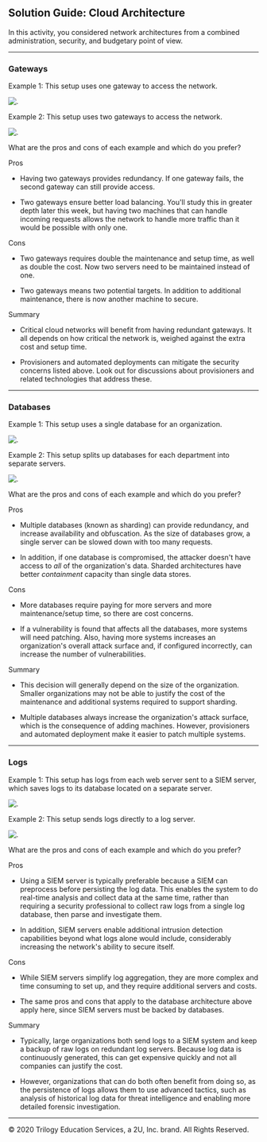 ## Solution Guide: Cloud Architecture

In this activity, you considered network architectures from a combined administration, security, and budgetary point of view.

---
### Gateways

Example 1: This setup uses one gateway to access the network.

![.](../../Images/infrastructure_architecture/One_gateway.png)

Example 2: This setup uses two gateways to access the network.

![.](../../Images/infrastructure_architecture/Two_gateways.png)


What are the pros and cons of each example and which do you prefer?

Pros
- Having two gateways provides redundancy. If one gateway fails, the second gateway can still provide access. 

- Two gateways ensure better load balancing. You'll study this in greater depth later this week, but having two machines that can handle incoming requests allows the network to handle more traffic than it would be possible with only one.

Cons
- Two gateways requires double the maintenance and setup time, as well as double the cost. Now two servers need to be maintained instead of one.

- Two gateways means two potential targets. In addition to additional maintenance, there is now another machine to secure.

Summary
- Critical cloud networks will benefit from having redundant gateways. It all depends on how critical the network is, weighed against the extra cost and setup time.

- Provisioners and automated deployments can mitigate the security concerns listed above. Look out for discussions about provisioners and related technologies that address these.

---
### Databases

Example 1: This setup uses a single database for an organization.

![.](../../Images/infrastructure_architecture/single_database.png)

Example 2: This setup splits up databases for each department into separate servers.

![.](../../Images/infrastructure_architecture/Sharding.png)


What are the pros and cons of each example and which do you prefer?


Pros
- Multiple databases (known as sharding) can provide redundancy, and increase availability and obfuscation. As the size of databases grow, a single server can be slowed down with too many requests. 

- In addition, if one database is compromised, the attacker doesn't have access to _all_ of the organization's data. Sharded architectures have better _containment_ capacity than single data stores.

Cons
- More databases require paying for more servers and more maintenance/setup time, so there are cost concerns.

- If a vulnerability is found that affects all the databases, more systems will need patching. Also, having more systems increases an organization's overall attack surface and, if configured incorrectly, can increase the number of vulnerabilities. 

Summary
- This decision will generally depend on the size of the organization. Smaller organizations may not be able to justify the cost of the maintenance and additional systems required to support sharding.

- Multiple databases always increase the organization's attack surface, which is the consequence of adding machines. However, provisioners and automated deployment make it easier to patch multiple systems.

---
### Logs

Example 1: This setup has logs from each web server sent to a SIEM server, which saves logs to its database located on a separate server. 

![.](../../Images/infrastructure_architecture/Splunk_server.png)

Example 2: This setup sends logs directly to a log server. 

![.](../../Images/infrastructure_architecture/log_server.png)

What are the pros and cons of each example and which do you prefer?

Pros
- Using a SIEM server is typically preferable because a SIEM can preprocess before persisting the log data. This enables the system to do real-time analysis and collect data at the same time, rather than requiring a security professional to collect raw logs from a single log database, then parse and investigate them.

- In addition, SIEM servers enable additional intrusion detection capabilities beyond what logs alone would include, considerably increasing the network's ability to secure itself.

Cons
- While SIEM servers simplify log aggregation, they are more complex and time consuming to set up, and they require additional servers and costs.

- The same pros and cons that apply to the database architecture above apply here, since SIEM servers must be backed by databases.

Summary
- Typically, large organizations both send logs to a SIEM system and keep a backup of raw logs on redundant log servers. Because log data is continuously generated, this can get expensive quickly and not all companies can justify the cost.

- However, organizations that can do both often benefit from doing so, as the persistence of logs allows them to use advanced tactics, such as analysis of historical log data for threat intelligence and enabling more detailed forensic investigation.

---
© 2020 Trilogy Education Services, a 2U, Inc. brand. All Rights Reserved.
